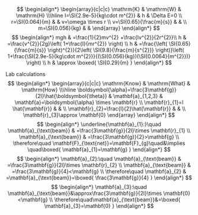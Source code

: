 $$
\begin{align*}
\begin{array}{c|c|c}
\mathrm{K} & \mathrm{W} & \mathrm{H} \\\hline
I=\SI{2.9e-5}{kg\cdot m^{2}} & h & \Delta E=0 \\
r=\SI{0.064}{m} &  & v=\omega \times r \\
v=\SI{0.65}{\frac{m}{s}} &  &  \\
m=\SI{0.056}{kg} &  & 
\end{array}
\end{align*}
$$
$$
\begin{align*}
mgh & =\frac{1}{2}mv^{2} +\frac{Iv^{2}}{2r^{2}}\\
h & =\frac{v^{2}}{2g}\left( 1+\frac{I}{mr^{2}} \right) \\
h & =\frac{\left( \SI{0.65}{\frac{m}{s}} \right)^{2}}{2\left( \SI{9.8}{\frac{m}{s^{2}}} \right)}\left( 1+\frac{\SI{2.9e-5}{kg\cdot m^{2}}}{(\SI{0.056}{kg})(\SI{0.0064}{m^{2}})} \right) \\
h & \approx \boxed{ \SI{0.29}{m} }
\end{align*}
$$

Lab calculations
$$
\begin{align*}
\begin{array}{c|c|c}
\mathrm{Know} & \mathrm{What} & \mathrm{How} \\\hline
\boldsymbol{\alpha}=\frac{3\mathbf{g}}{2l}\hat{\boldsymbol{\theta}} & \mathbf{a}_{1,2,3} & \mathbf{a}=\boldsymbol{\alpha} \times \mathbf{r} \\
\mathbf{r}_{1}=l \hat{\mathbf{r}} &  &  \\
\mathbf{r}_{2}=\frac{l}{2}\hat{\mathbf{r}} &  &  \\
\mathbf{r}_{3}\approx \mathbf{0}
\end{array}
\end{align*}
$$
$$
\begin{align*}
\underline{\mathbf{a}_{1}:}\quad \mathbf{a}_{\text{beam}} & =\frac{3\mathbf{g}}{2l}\times \mathbf{r}_{1} \\
\mathbf{a}_{\text{beam}} & =\frac{3\mathbf{g}}{2}>\mathbf{g} \\
\therefore\quad \mathbf{F}_{\text{net}}=\mathbf{F}_{g}\quad&\implies \quad\boxed{ \mathbf{a}_{1}=\mathbf{g} }
\end{align*}
$$
$$
\begin{align*}
\mathbf{a}_{2}:\quad \mathbf{a}_{\text{beam}} & =\frac{3\mathbf{g}}{2l}\times \mathbf{r}_{2} \\
\mathbf{a}_{\text{beam}} & =\frac{3\mathbf{g}}{4}<\mathbf{g} \\
\therefore\quad \mathbf{a}_{2} & =\mathbf{a}_{\text{beam}}=\boxed{ \frac{3\mathbf{g}}{4} }
\end{align*}
$$
$$
\begin{align*}
\mathbf{a}_{3}:\quad \mathbf{a}_{\text{beam}}&\approx\frac{3\mathbf{g}}{2l}\times \mathbf{0}<\mathbf{g} \\
\therefore\quad\mathbf{a}_{\text{beam}}&=\boxed{ \mathbf{a}_{3}=\mathbf{0} }
\end{align*}
$$
